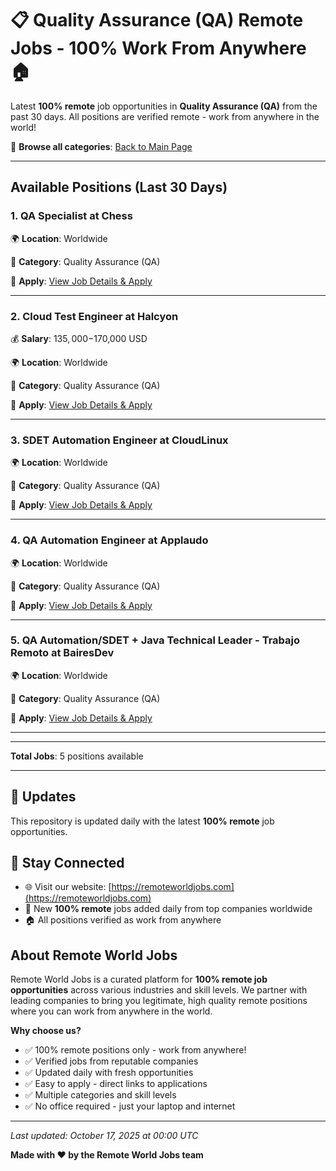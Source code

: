 # 📋 Quality Assurance (QA) Remote Jobs - 100% Work From Anywhere 🏠

Latest **100% remote** job opportunities in **Quality Assurance (QA)** from the past 30 days. All positions are verified remote - work from anywhere in the world!

🔗 **Browse all categories**: [Back to Main Page](README.md)

---

## Available Positions (Last 30 Days)

### 1. QA Specialist at Chess

🌍 **Location**: Worldwide

📍 **Category**: Quality Assurance (QA)

🔗 **Apply**: [View Job Details & Apply](https://remoteworldjobs.com/qa-specialist-chess)

---

### 2. Cloud Test Engineer at Halcyon

💰 **Salary**: $135,000-$170,000 USD

🌍 **Location**: Worldwide

📍 **Category**: Quality Assurance (QA)

🔗 **Apply**: [View Job Details & Apply](https://remoteworldjobs.com/cloud-test-engineer-halcyon)

---

### 3. SDET Automation Engineer at CloudLinux

🌍 **Location**: Worldwide

📍 **Category**: Quality Assurance (QA)

🔗 **Apply**: [View Job Details & Apply](https://remoteworldjobs.com/sdet-automation-engineer-cloudlinux)

---

### 4. QA Automation Engineer at Applaudo

🌍 **Location**: Worldwide

📍 **Category**: Quality Assurance (QA)

🔗 **Apply**: [View Job Details & Apply](https://remoteworldjobs.com/qa-automation-engineer-applaudo)

---

### 5. QA Automation/SDET + Java Technical Leader - Trabajo Remoto at BairesDev

🌍 **Location**: Worldwide

📍 **Category**: Quality Assurance (QA)

🔗 **Apply**: [View Job Details & Apply](https://remoteworldjobs.com/qa-automation-sdet-java-technical-leader-trabajo-remoto-bairesdev)

---


---

**Total Jobs**: 5 positions available

---

## 🔄 Updates

This repository is updated daily with the latest **100% remote** job opportunities.

## 📧 Stay Connected

- 🌐 Visit our website: [https://remoteworldjobs.com](https://remoteworldjobs.com)
- 💼 New **100% remote** jobs added daily from top companies worldwide
- 🏠 All positions verified as work from anywhere

## About Remote World Jobs

Remote World Jobs is a curated platform for **100% remote job opportunities** across various industries and skill levels. We partner with leading companies to bring you legitimate, high quality remote positions where you can work from anywhere in the world.

**Why choose us?**
- ✅ 100% remote positions only - work from anywhere!
- ✅ Verified jobs from reputable companies
- ✅ Updated daily with fresh opportunities
- ✅ Easy to apply - direct links to applications
- ✅ Multiple categories and skill levels
- ✅ No office required - just your laptop and internet

---

_Last updated: October 17, 2025 at 00:00 UTC_

**Made with ❤️ by the Remote World Jobs team**
